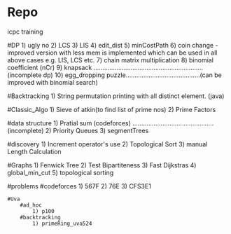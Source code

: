 # Repo
icpc training

#DP
	1) ugly no
	2) LCS
	3) LIS
	4) edit_dist
	5) minCostPath
	6) coin change
	   - improved version with less mem is implemented which can be used
	   in all above cases e.g. LIS, LCS etc.
	7) chain matrix multiplication
	8) binomial coefficient (nCr)
	9) knapsack ..............................................................(incomplete dp)
	10) egg_dropping puzzle..........................................(can be improved with binomial search)

#Backtracking
	1) String permutation printing with all distinct element. (java)


#Classic_Algo
	1) Sieve of atkin(to find list of prime nos)
	2) Prime Factors

#data structure
	1) Pratial sum (codeforces) ..............................................(incomplete)
	2) Priority Queues
	3) segmentTrees

#discovery
	1) Increment operator's use
	2) Topological Sort
	3) manual Length Calculation

#Graphs
    1) Fenwick Tree
    2) Test Bipartiteness
    3) Fast Dijkstras
    4) global_min_cut
    5) topological sorting
    
#problems
    #codeforces
        1) 567F
        2) 76E
        3) CFS3E1
        
    #Uva
        #ad_hoc
            1) p100
        #backtracking
            1) primeRing_uva524

